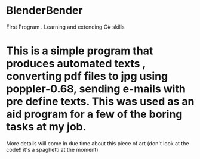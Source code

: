 # BlenderBender
First Program . Learning and extending C# skills

This is a simple program that produces automated texts , converting pdf files to jpg using poppler-0.68, sending e-mails with pre define texts.
This was used as an aid program for a few of the boring tasks at my job.
====
More details will come in due time about this piece of art (don't look at the code!! it's a spaghetti at the moment)
